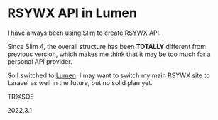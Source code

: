 # RSYWX API in Lumen

I have always been using [Slim](https://www.slimframework.com/) to create [RSYWX](https://rsywx.net) API. 

Since Slim 4, the overall structure has been **TOTALLY** different from previous version, which makes me think that it may be too much for a personal API provider. 

So I switched to [Lumen](https://lumen.laravel.com/). I may want to switch my main RSYWX site to Laravel as well in the future, but no solid plan yet. 

TR@SOE

2022.3.1  